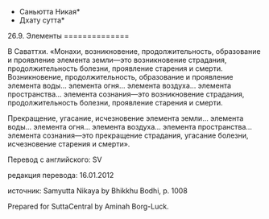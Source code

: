 * Саньютта Никая*
* Дхату сутта*

26\.9\. Элементы
\=\=\=\=\=\=\=\=\=\=\=\=\=\=

В Саваттхи\. «Монахи, возникновение, продолжительность, образование и проявление элемента земли—это возникновение страдания, продолжительность болезни, проявление старения и смерти\. Возникновение, продолжительность, образование и проявление элемента воды… элемента огня… элемента воздуха… элемента пространства… элемента сознания—это возникновение страдания, продолжительность болезни, проявление старения и смерти\.

Прекращение, угасание, исчезновение элемента земли… элемента воды… элемента огня… элемента воздуха… элемента пространства… элемента сознания—это прекращение страдания, угасание болезни, исчезновение старения и смерти»\.

Перевод с английского: SV

редакция перевода: 16\.01\.2012

источник: Samyutta Nikaya by Bhikkhu Bodhi, p\. 1008

Prepared for SuttaCentral by Aminah Borg\-Luck\.